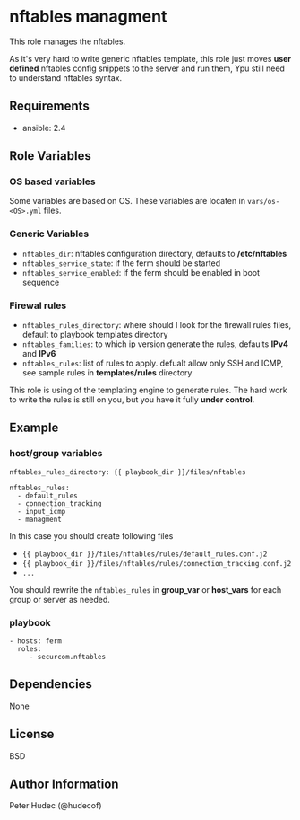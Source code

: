 # nftables managment

This role manages the nftables.

As it's very hard to write generic nftables template, this role just moves **user defined** nftables config snippets to the server and run them, Ypu still need to understand nftables syntax.

## Requirements

- ansible: 2.4

## Role Variables

### OS based variables

Some variables are based on OS. These variables are locaten in `vars/os-<OS>.yml` files.

### Generic Variables

- `nftables_dir`: nftables configuration directory, defaults to **/etc/nftables**
- `nftables_service_state`: if the ferm should be started
- `nftables_service_enabled`: if the ferm should be enabled in boot sequence

### Firewal rules

- `nftables_rules_directory`: where should I look for the firewall rules files, default to playbook templates directory
- `nftables_families`: to which ip version generate the rules, defaults **IPv4** and **IPv6**
- `nftables_rules`: list of rules to apply. defualt allow only SSH and ICMP, see sample rules in **templates/rules** directory


This role is using  of the templating engine to generate rules. The hard work to write the rules is still on you, but you have it fully **under control**.

## Example

### host/group variables
```
nftables_rules_directory: {{ playbook_dir }}/files/nftables

nftables_rules:
  - default_rules
  - connection_tracking
  - input_icmp
  - managment
```
In this case you should create following files

- `{{ playbook_dir }}/files/nftables/rules/default_rules.conf.j2`
- `{{ playbook_dir }}/files/nftables/rules/connection_tracking.conf.j2`
- `...`

You should rewrite the `nftables_rules` in **group_var** or **host_vars** for each group or server as needed.


### playbook

```
- hosts: ferm
  roles:
     - securcom.nftables
```

## Dependencies

None

## License

BSD

## Author Information

Peter Hudec (@hudecof)

